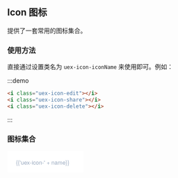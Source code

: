 <script>
  var iconList = require('examples/icon.json');

  export default {
    data() {
      return {
        icons: iconList
      };
    }
  }
</script>
<style>
  .demo-icon .source > i {
    font-size: 24px;
    color: #8492a6;
    margin: 0 20px;
    font-size: 1.5em;
    vertical-align: middle;
  }
  
  .demo-icon .source > button {
    margin: 0 20px;
  }

  .icon-list {
    overflow: hidden;
    list-style: none;
    padding: 0;
    border-radius: 4px;
  }
  .icon-list li {
    float: left;
    width: calc(33.333% - 2px);
    text-align: left;
    padding-left: 10px;
    line-height: 50px;
    color: #666;
    font-size: 13px;
    transition: color .15s linear;
    margin-right: 1px;
    margin-bottom: 1px;
    background: white;

    @utils-vertical-center;

    & span {
      display: inline-block;
      line-height: normal;
      vertical-align: middle;
      font-family: 'Helvetica Neue',Helvetica,'PingFang SC','Hiragino Sans GB','Microsoft YaHei',SimSun,sans-serif;
      color: #99a9bf;
    }
    & i {
      font-size: 14px;
      margin-bottom: 15px;
      margin-right: 10px;
      color: #8492a6;
    }
    &:hover {
      color: rgb(92, 182, 255);
    }
  }
</style>
## Icon 图标

提供了一套常用的图标集合。

### 使用方法

直接通过设置类名为 `uex-icon-iconName` 来使用即可。例如：

:::demo
```html
<i class="uex-icon-edit"></i>
<i class="uex-icon-share"></i>
<i class="uex-icon-delete"></i>

```
:::

### 图标集合

<ul class="icon-list">
  <li v-for="name in icons">
    <span>
      <i :class="'uex-icon-' + name"></i>{{'uex-icon-' + name}}
    </span>
  </li>
</ul>
